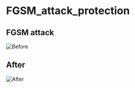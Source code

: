 # FGSM_attack_protection

## FGSM attack
![Before](https://github.com/D41C/Defence_from_FGSM_attack_on_autoencoder/blob/main/d1.png)

## After 
![After](https://github.com/D41C/Defence_from_FGSM_attack_on_autoencoder/blob/main/d2.png)

